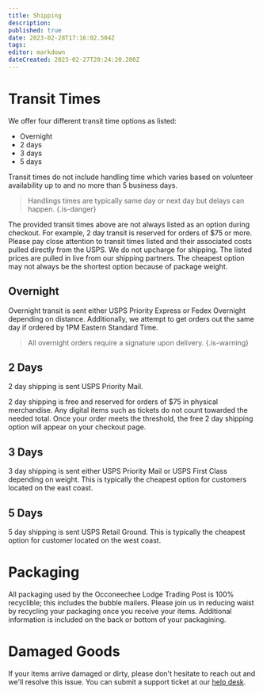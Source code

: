 ```yaml
---
title: Shipping
description: 
published: true
date: 2023-02-28T17:16:02.504Z
tags: 
editor: markdown
dateCreated: 2023-02-27T20:24:20.200Z
---
```


# Transit Times
We offer four different transit time options as listed:
- Overnight
- 2 days
- 3 days
- 5 days

Transit times do not include handling time which varies based on volunteer availability up to and no more than 5 business days.
> Handlings times are typically same day or next day but delays can happen.
{.is-danger}


The provided transit times above are not always listed as an option during checkout. For example, 2 day transit is reserved for orders of $75 or more. Please pay close attention to transit times listed and their associated costs pulled directly from the USPS. We do not upcharge for shipping. The listed prices are pulled in live from our shipping partners. The cheapest option may not always be the shortest option because of package weight.

## Overnight
Overnight transit is sent either USPS Priority Express or Fedex Overnight depending on distance. Additionally, we attempt to get orders out the same day if ordered by 1PM Eastern Standard Time.
> All overnight orders require a signature upon delivery.
{.is-warning}

## 2 Days
2 day shipping is sent USPS Priority Mail.

2 day shipping is free and reserved for orders of $75 in physical merchandise. Any digital items such as tickets do not count towarded the needed total. Once your order meets the threshold, the free 2 day shipping option will appear on your checkout page.

## 3 Days
3 day shipping is sent either USPS Priority Mail or USPS First Class depending on weight. This is typically the cheapest option for customers located on the east coast.

## 5 Days
5 day shipping is sent USPS Retail Ground. This is typically the cheapest option for customer located on the west coast.

# Packaging
All packaging used by the Occoneechee Lodge Trading Post is 100% recyclible; this includes the bubble mailers. Please join us in reducing waist by recycling your packaging once you receive your items. Additional information is included on the back or bottom of your packagining.

# Damaged Goods
If your items arrive damaged or dirty, please don't hesitate to reach out and we'll resolve this issue. You can submit a support ticket at our [help desk](https://support.lodge104.net).
